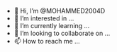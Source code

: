 - 👋 Hi, I’m @MOHAMMED2004D
- 👀 I’m interested in ...
- 🌱 I’m currently learning ...
- 💞️ I’m looking to collaborate on ...
- 📫 How to reach me ...

<!---
MOHAMMED2004D/MOHAMMED2004D is a ✨ special ✨ repository because its `README.md` (this file) appears on your GitHub profile.
You can click the Preview link to take a look at your changes.
--->
